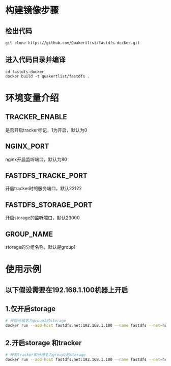 
# 构建镜像步骤
## 检出代码
```
git clone https://github.com/Quakertlist/fastdfs-docker.git
```

## 进入代码目录并编译
```
cd fastdfs-docker
docker build -t quakertlist/fastdfs .
```

# 环境变量介绍
## TRACKER_ENABLE
是否开启tracker标记，1为开启，默认为0

## NGINX_PORT
nginx开启监听端口，默认为80

## FASTDFS_TRACKE_PORT
开启tracker时的服务端口，默认22122

## FASTDFS_STORAGE_PORT
开启storage的监听端口，默认23000

## GROUP_NAME 
storage的分组名称，默认是group1

# 使用示例
## 以下假设需要在192.168.1.100机器上开启
## 1.仅开启storage
```sh
# 开启分组名为group1的storage
docker run --add-host fastdfs.net:192.168.1.100 --name fastdfs --net=host-e NGINX_PORT=8801 -e FASTDFS_STORAGE_PORT=23000 -e GROUP_NAME=group1 -v $PWD/fastdfs:/storage/fastdfs -it quakertlist/fastdfs
```

## 2.开启storage 和tracker
```sh
# 开启tracker和分组名为group1的storage
docker run --add-host fastdfs.net:192.168.1.100 --name fastdfs --net=host -e NGINX_PORT=8801 -e TRACKER_ENABLE=1 -e FASTDFS_TRACKE_PORT=22122 -e FASTDFS_STORAGE_PORT=23000 -e GROUP_NAME=group1 -v $PWD/fastdfs:/storage/fastdfs -it quakertlist/fastdfs
```